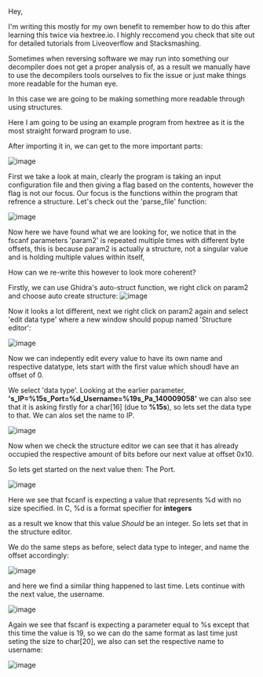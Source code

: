  Hey,

I'm writing this mostly for my own benefit to remember how to do this after learning this twice via hextree.io. I highly reccomend you check that site out for detailed tutorials from Liveoverflow and Stacksmashing.

Sometimes when reversing software we may run into something our decompiler does not get a proper analysis of, as a result we manually have to use the decompilers tools ourselves to fix the issue or just make things more readable for the human eye. 

In this case we are going to be making something more readable through using structures.

Here I am going to be using an example program from hextree as it is the most straight forward program to use.

After importing it in, we can get to the more important parts:


![image](https://github.com/user-attachments/assets/49bca6b5-af91-4e52-84ad-09b0090d7991)

First we take a look at main, clearly the program is taking an input configuration file and then giving a flag based on the contents, however the flag is not our focus. Our focus is the functions within the program that refrence a structure. Let's check out the 'parse_file' function:

![image](https://github.com/user-attachments/assets/870eab67-b454-4764-bc06-dc40fa6f58a4)

Now here we have found what we are looking for, we notice that in the fscanf parameters 'param2' is repeated multiple times with different byte offsets, this is because param2 is actually a structure, not a singular value and is holding multiple values within itself, 

How can we re-write this however to look more coherent?

Firstly, we can use Ghidra's auto-struct function, we right click on param2 and choose auto create structure:  ![image](https://github.com/user-attachments/assets/7b158544-39f8-4563-bea6-bf4a3acd919a)

Now it looks a lot different, next we right click on param2 again and select 'edit data type' where a new window should popup named 'Structure editor':

![image](https://github.com/user-attachments/assets/0d3b5d8c-9ee3-47d2-9220-0ca8730c6267)

Now we can indepently edit every value to have its own name and respective datatype, lets start with the first value which shoudl have an offset of 0.

We select 'data type'. Looking at the earlier parameter, **'s_IP=%15s_Port=%d_Username=%19s_Pa_140009058'** we can also see that it is asking firstly for a char[16] (due to **%15s**), so lets set the data type to that. We can alos set the name to IP.

![image](https://github.com/user-attachments/assets/3d0b5878-e88c-4e2b-8e46-4f90be14602e)

Now when we check the structure editor we can see that it has already occupied the respective amount of bits before our next value at offset 0x10.

So lets get started on the next value then: The Port.

![image](https://github.com/user-attachments/assets/95cfa65f-6221-4865-af10-5b4522f78c03)

Here we see that fscanf is expecting a value that represents %d with no size specified. In C, %d is a format specifier for **integers**

as a result we know that this value _Should_ be an integer. So lets set that in the structure editor.

We do the same steps as before, select data type to integer, and name the offset accordingly:

![image](https://github.com/user-attachments/assets/796cb8f7-6294-4991-ac2f-215878e2544b)

and here we find a similar thing happened to last time. Lets continue with the next value, the username.

![image](https://github.com/user-attachments/assets/95cfa65f-6221-4865-af10-5b4522f78c03)

Again we see that fscanf is expecting a parameter equal to %s except that this time the value is 19, so we can do the same format as last time just seting the size to char[20], we also can set the respective name to username:

![image](https://github.com/user-attachments/assets/05cc1520-3cb3-4765-b382-9f6ca352bbee)






















